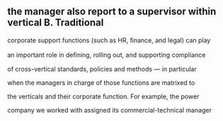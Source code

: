 ## the manager also report to a supervisor within vertical B. Traditional

corporate support functions (such as HR, ﬁnance, and legal) can play

an important role in deﬁning, rolling out, and supporting compliance

of cross-vertical standards, policies and methods — in particular

when the managers in charge of those functions are matrixed to

the verticals and their corporate function. For example, the power

company we worked with assigned its commercial-technical manager